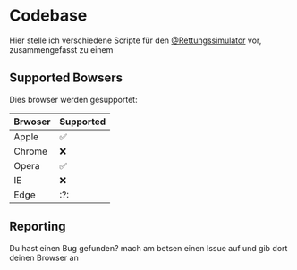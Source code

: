 # Codebase
Hier stelle ich verschiedene Scripte für den [@Rettungssimulator](https://github.com/Rettungssimulator) vor, zusammengefasst zu einem
## Supported Bowsers

Dies browser werden gesupportet:

| Brwoser | Supported          |
| ------- | ------------------ |
| Apple   | :white_check_mark: |
| Chrome  | :x:                |
| Opera   | :white_check_mark: |
| IE      | :x:                |
| Edge    | :?:                |

## Reporting
Du hast einen Bug gefunden? mach am betsen einen Issue auf und gib dort deinen Browser an
